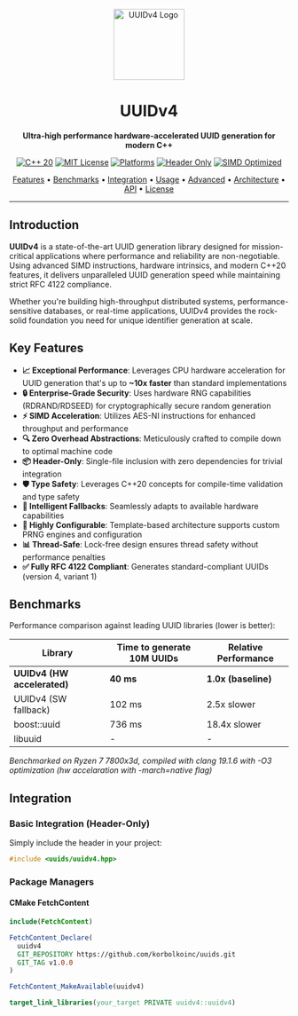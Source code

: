 <p align="center">
  <img src="https://raw.githubusercontent.com/assets/uuid-logo.svg" height="128" alt="UUIDv4 Logo">
</p>
<h1 align="center">UUIDv4</h1>
<p align="center">
  <strong>Ultra-high performance hardware-accelerated UUID generation for modern C++</strong>
</p>
<p align="center">
  <a href="https://en.wikipedia.org/wiki/C%2B%2B20"><img src="https://img.shields.io/badge/C%2B%2B-20-blue.svg?style=flat-square" alt="C++ 20"></a>
  <a href="LICENSE"><img src="https://img.shields.io/badge/License-MIT-blue.svg?style=flat-square" alt="MIT License"></a>
  <a href="#"><img src="https://img.shields.io/badge/platform-x86__64%20%7C%20ARM-lightgrey.svg?style=flat-square" alt="Platforms"></a>
  <a href="#"><img src="https://img.shields.io/badge/header--only-yes-brightgreen.svg?style=flat-square" alt="Header Only"></a>
  <a href="#"><img src="https://img.shields.io/badge/CPU-SIMD%20Optimized-orange.svg?style=flat-square" alt="SIMD Optimized"></a>
</p>
<p align="center">
  <a href="#key-features">Features</a> •
  <a href="#benchmarks">Benchmarks</a> •
  <a href="#integration">Integration</a> •
  <a href="#usage">Usage</a> •
  <a href="#advanced-usage">Advanced</a> •
  <a href="#architecture">Architecture</a> •
  <a href="#api-reference">API</a> •
  <a href="#license">License</a>
</p>

---

## Introduction

**UUIDv4** is a state-of-the-art UUID generation library designed for mission-critical applications where performance and reliability are non-negotiable. Using advanced SIMD instructions, hardware intrinsics, and modern C++20 features, it delivers unparalleled UUID generation speed while maintaining strict RFC 4122 compliance.

Whether you're building high-throughput distributed systems, performance-sensitive databases, or real-time applications, UUIDv4 provides the rock-solid foundation you need for unique identifier generation at scale.

## Key Features

- **📈 Exceptional Performance**: Leverages CPU hardware acceleration for UUID generation that's up to **~10x faster** than standard implementations
- **🔒 Enterprise-Grade Security**: Uses hardware RNG capabilities (RDRAND/RDSEED) for cryptographically secure random generation
- **⚡ SIMD Acceleration**: Utilizes AES-NI instructions for enhanced throughput and performance
- **🔍 Zero Overhead Abstractions**: Meticulously crafted to compile down to optimal machine code
- **📦 Header-Only**: Single-file inclusion with zero dependencies for trivial integration
- **🛡️ Type Safety**: Leverages C++20 concepts for compile-time validation and type safety
- **🧠 Intelligent Fallbacks**: Seamlessly adapts to available hardware capabilities
- **🔧 Highly Configurable**: Template-based architecture supports custom PRNG engines and configuration
- **📊 Thread-Safe**: Lock-free design ensures thread safety without performance penalties
- **✅ Fully RFC 4122 Compliant**: Generates standard-compliant UUIDs (version 4, variant 1)

## Benchmarks

Performance comparison against leading UUID libraries (lower is better):

| Library                     | Time to generate 10M UUIDs | Relative Performance |
| --------------------------- | -------------------------- | -------------------- |
| **UUIDv4 (HW accelerated)** | **40 ms**                  | **1.0x (baseline)**  |
| UUIDv4 (SW fallback)        | 102 ms                     | 2.5x slower          |
| boost::uuid                 | 736 ms                     | 18.4x slower         |
| libuuid                     | -                          | -                    |

*Benchmarked on Ryzen 7 7800x3d, compiled with clang 19.1.6 with -O3 optimization (hw accelaration with -march=native flag)*

## Integration

### Basic Integration (Header-Only)

Simply include the header in your project:

```cpp
#include <uuids/uuidv4.hpp>
```

### Package Managers

#### CMake FetchContent

```cmake
include(FetchContent)

FetchContent_Declare(
  uuidv4
  GIT_REPOSITORY https://github.com/korbolkoinc/uuids.git
  GIT_TAG v1.0.0
)

FetchContent_MakeAvailable(uuidv4)

target_link_libraries(your_target PRIVATE uuidv4::uuidv4)
```
